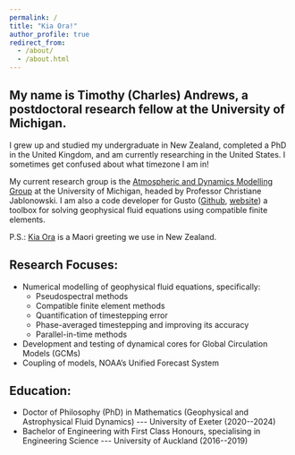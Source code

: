 ```yaml
---
permalink: /
title: "Kia Ora!"
author_profile: true
redirect_from: 
  - /about/
  - /about.html
---
```


## My name is Timothy (Charles) Andrews, a postdoctoral research fellow at the University of Michigan.
I grew up and studied my undergraduate in New Zealand, completed a PhD in the United Kingdom, and am currently researching in the United States. I sometimes get confused about what timezone I am in!

My current research group is the [Atmospheric and Dynamics Modelling Group](https://admg.engin.umich.edu/) at the University of Michigan, headed by Professor Christiane Jablonowski.
I am also a code developer for Gusto ([Github](https://github.com/firedrakeproject/gusto), [website](https://www.firedrakeproject.org/gusto/)) a toolbox for solving geophysical fluid equations using compatible finite elements.

P.S.: [Kia Ora](https://en.wikipedia.org/wiki/Kia_ora) is a Maori greeting we use in New Zealand.

## Research Focuses:
- Numerical modelling of geophysical fluid equations, specifically:
  - Pseudospectral methods
  - Compatible finite element methods
  - Quantification of timestepping error
  - Phase-averaged timestepping and improving its accuracy
  - Parallel-in-time methods
- Development and testing of dynamical cores for Global Circulation Models (GCMs)
- Coupling of models, NOAA’s Unified Forecast System

## Education:
- Doctor of Philosophy (PhD) in Mathematics (Geophysical and Astrophysical Fluid Dynamics) --- University of Exeter (2020--2024)
- Bachelor of Engineering with First Class Honours, specialising in Engineering Science --- University of Auckland (2016--2019)

